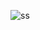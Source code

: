 ![ss](https://user-images.githubusercontent.com/95312779/226176401-63f74596-d14f-4de9-9631-65efd366af60.PNG)
